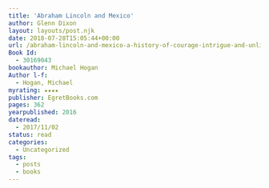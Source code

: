 ```yaml
---
title: 'Abraham Lincoln and Mexico'
author: Glenn Dixon
layout: layouts/post.njk
date: 2018-07-28T15:05:44+00:00
url: /abraham-lincoln-and-mexico-a-history-of-courage-intrigue-and-unlikely-friendships/
Book Id:
  - 30169043
bookauthor: Michael Hogan
Author l-f:
  - Hogan, Michael
myrating: ★★★★
publisher: EgretBooks.com
pages: 362
yearpublished: 2016
dateread:
  - 2017/11/02
status: read
categories:
  - Uncategorized
tags:
  - posts
  - books
---
```

